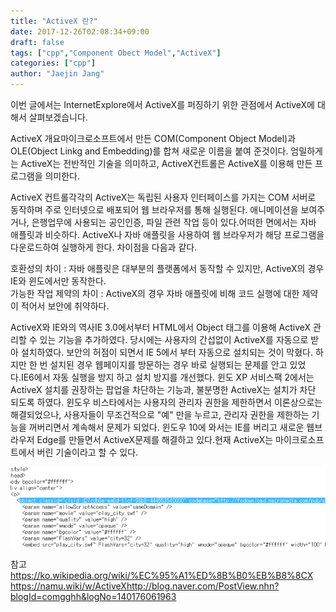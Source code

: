 ```yaml
---
title: "ActiveX 란?"
date: 2017-12-26T02:08:34+09:00
draft: false
tags: ["cpp","Component Obect Model","ActiveX"]
categories: ["cpp"]
author: "Jaejin Jang"
---
```


이번 글에서는 InternetExplore에서 ActiveX를 퍼징하기 위한 관점에서 ActiveX에 대해서 살펴보겠습니다.

ActiveX 개요마이크로소프트에서 만든 COM(Component Object Model)과 OLE(Object Linkg and Embedding)를 합쳐 새로운 이름을 붙여 준것이다. 
엄밀하게는 ActiveX는 전반적인 기술을 의미하고, ActiveX컨트롤은 ActiveX를 이용해 만든 프로그램을 의미한다.

ActiveX 컨트롤각각의 ActiveX는 독립된 사용자 인터페이스를 가지는 COM 서버로 동작하며 주로 인터넷으로 배포되어 웹 브라우저를 통해 실행된다. 
애니메이션을 보여주거나, 은행업무에 사용되는 공인인증, 파일 관련 작업 등이 있다.어떠한 면에서는 자바 애플릿과 비슷하다. 
ActiveX나 자바 애플릿을 사용하여 웹 브라우저가 해당 프로그램을 다운로드하여 실행하게 한다. 차이점을 다음과 같다.

호환성의 차이 : 자바 애플릿은 대부분의 플랫폼에서 동작할 수 있지만, ActiveX의 경우 IE와 윈도에서만 동작한다.   
가능한 작업 제약의 차이 : ActiveX의 경우 자바 애플릿에 비해 코드 실행에 대한 제약이 적어서 보안에 취약하다.

ActiveX와 IE와의 역사IE 3.0에서부터 HTML에서 Object 태그를 이용해 ActiveX 관리할 수 있는 기능을 추가하였다. 
당시에는 사용자의 간섭없이 ActiveX를 자동으로 받아 설치하였다. 보안의 허점이 되면서 IE 5에서 부터 자동으로 설치되는 것이 막혔다. 
하지만 한 번 설치된 경우 웹페이지를 방문하는 경우 바로 실행되는 문제를 안고 있었다.IE6에서 자동 실행을 방지 하고 설치 방지를 개선했다. 
윈도 XP 서비스팩 2에서는 ActiveX 설치를 권장하는 팝업을 차단하는 기능과, 불분명한 ActiveX는 설치가 차단 되도록 하였다. 
윈도우 비스타에서는 사용자의 관리자 권한을 제한하면서 이론상으로는 해결되었으나, 
사용자들이 무조건적으로 "예" 만을 누르고, 관리자 권한을 제한하는 기능을 꺼버리면서 계속해서 문제가 되었다.
윈도우 10에 와서는 IE를 버리고 새로운 웹브라우저 Edge를 만들면서 ActiveX문제를 해결하고 있다.현재 ActiveX는 마이크로소프트에서 버린 기술이라고 할 수 있다.

![Fig](/posts70_1.jpg "HTML에서, ActiveX를 사용한 예")

참고  
https://ko.wikipedia.org/wiki/%EC%95%A1%ED%8B%B0%EB%B8%8CX   
https://namu.wiki/w/ActiveXhttp://blog.naver.com/PostView.nhn?blogId=comgghh&logNo=140176061963
